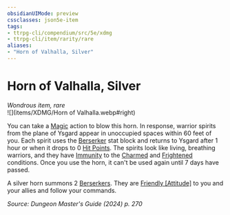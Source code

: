 ```yaml
---
obsidianUIMode: preview
cssclasses: json5e-item
tags:
- ttrpg-cli/compendium/src/5e/xdmg
- ttrpg-cli/item/rarity/rare
aliases: 
- "Horn of Valhalla, Silver"
---
```

# Horn of Valhalla, Silver
*Wondrous item, rare*  
![](items/XDMG/Horn of Valhalla.webp#right)  


You can take a [Magic](actions.md#Magic) action to blow this horn. In response, warrior spirits from the plane of Ysgard appear in unoccupied spaces within 60 feet of you. Each spirit uses the [Berserker](berserker-xmm.md) stat block and returns to Ysgard after 1 hour or when it drops to 0 [Hit Points](hit-points-xphb.md). The spirits look like living, breathing warriors, and they have [Immunity](immunity-xphb.md) to the [Charmed](conditions.md#Charmed) and [Frightened](conditions.md#Frightened) conditions. Once you use the horn, it can't be used again until 7 days have passed.

A silver horn summons 2 [Berserkers](berserker-xmm.md). They are [Friendly [Attitude]](friendly-attitude-xphb.md) to you and your allies and follow your commands.

*Source: Dungeon Master's Guide (2024) p. 270*